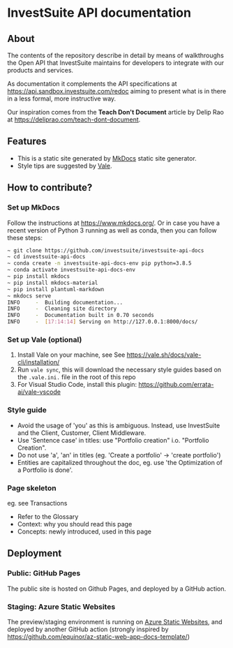 # InvestSuite API documentation

## About

The contents of the repository describe in detail by means of walkthroughs the Open API that InvestSuite maintains for developers to integrate with our products and services. 

As documentation it complements the API specifications at https://api.sandbox.investsuite.com/redoc aiming to present what is in there in a less formal, more instructive way. 

Our inspiration comes from the **Teach Don't Document** article by Delip Rao at https://deliprao.com/teach-dont-document. 

## Features

- This is a static site generated by [MkDocs](https://www.mkdocs.org/) static site generator.
- Style tips are suggested by [Vale](https://vale.sh/).

## How to contribute?

### Set up MkDocs

Follow the instructions at https://www.mkdocs.org/. Or in case you have a recent version of Python 3 running as well as conda, then you can follow these steps:

```bash
~ git clone https://github.com/investsuite/investsuite-api-docs
~ cd investsuite-api-docs
~ conda create -n investsuite-api-docs-env pip python=3.8.5
~ conda activate investsuite-api-docs-env
~ pip install mkdocs
~ pip install mkdocs-material
~ pip install plantuml-markdown
~ mkdocs serve
INFO     -  Building documentation...
INFO     -  Cleaning site directory
INFO     -  Documentation built in 0.70 seconds
INFO     -  [17:14:14] Serving on http://127.0.0.1:8000/docs/
```

### Set up Vale (optional)

1. Install Vale on your machine, see See https://vale.sh/docs/vale-cli/installation/
1. Run `vale sync`, this will download the necessary style guides based on the `.vale.ini.` file in the root of this repo
1. For Visual Studio Code, install this plugin: https://github.com/errata-ai/vale-vscode

### Style guide

- Avoid the usage of 'you' as this is ambiguous. Instead, use InvestSuite and the Client, Customer, Client Middleware.
- Use 'Sentence case' in titles: use "Portfolio creation" i.o. "Portfolio Creation".
- Do not use 'a', 'an' in titles (eg. 'Create a portfolio' -> 'create portfolio')
- Entities are capitalized throughout the doc, eg. use 'the Optimization of a Portfolio is done'.

### Page skeleton
eg. see Transactions
- Refer to the Glossary
- Context: why you should read this page
- Concepts: newly introduced, used in this page
  
## Deployment

### Public: GitHub Pages

The public site is hosted on Github Pages, and deployed by a GitHub action.

### Staging: Azure Static Websites

The preview/staging environment is running on [Azure Static Websites](https://docs.microsoft.com/en-us/azure/static-web-apps/), and deployed by another GitHub action (strongly inspired by https://github.com/equinor/az-static-web-app-docs-template/)
